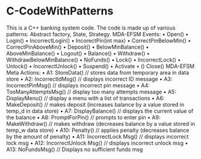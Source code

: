 # C-CodeWithPatterns
This is a C++ banking system code. The code is made up of various patterns: Abstract factory, State, Strategy.
MDA-EFSM Events:
•	Open() 
•	Login()
•	IncorrectLogin() 
•	IncorectPin(int max) 
•	CorrectPinBelowMin() 
•	CorrectPinAboveMin() 
•	Deposit() 
•	BelowMinBalance() 
•	AboveMinBalance() 
•	Logout() 
•	Balance() 
•	Withdraw() 
•	WithdrawBelowMinBalance() 
•	NoFunds() 
•	Lock() 
•	IncorrectLock() 
•	Unlock()
•	 IncorrectUnlock() 
•	Suspend() 
•	Activate
•	() Close()
MDA-EFSM Meta Actions: 
•	A1: StoreData() // stores data from temporary area in data store 
•	A2: IncorrectIdMsg() // displays incorrect ID message 
•	A3: IncorrectPinMsg() // displays incorrect pin message 
•	A4: TooManyAttemptsMsg() // display too many attempts message 
•	A5: DisplayMenu() // display a menu with a list of transactions 
•	A6: MakeDeposit() // makes deposit (increases balance by a value stored in temp_d in data store) 
•	A7: DisplayBalance() // displays the current value of the balance 
•	A8: PromptForPin() // prompts to enter pin 
•	A9: MakeWithdraw() // makes withdraw (decreases balance by a value stored in temp_w data store) 
•	A10: Penalty() // applies penalty (decreases balance by the amount of penalty) 
•	A11: IncorrectLock Msg() // displays incorrect lock msg 
•	A12: IncorrectUnlock Msg() // displays incorrect unlock msg 
•	A13: NoFundsMsg() // Displays no sufficient funds msg
